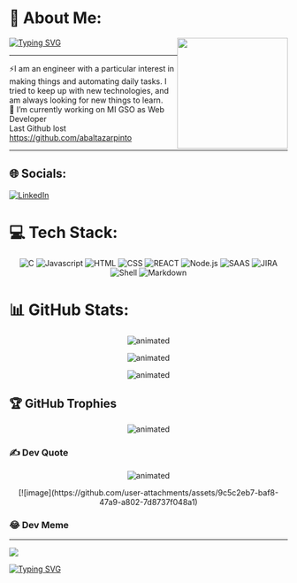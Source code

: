 # 💫 About Me:

[![Typing SVG](https://readme-typing-svg.demolab.com?font=Dancing+Script&weight=500&size=30&duration=3000&pause=1000&color=1C85F7&center=true&multiline=true&width=600&height=140&lines=I+am+Andre+Baltazar%7C;Working+at+MI-GSO+as+a+Web+Developer%7C;Learning+C+at+42+school%7C)](https://git.io/typing-svg)<img style="float: right; width:200px; height: auto" src="https://botimage1.blob.core.windows.net/images/computer gif.gif">

***
⚡I am an engineer with a particular interest in making things and automating daily tasks. I tried to keep up with new technologies, and am always looking for new things to learn. <br>
🔭 I’m currently working on MI GSO as Web Developer<br>
Last Github lost https://github.com/abaltazarpinto
***

## 🌐 Socials:
[![LinkedIn](https://img.shields.io/badge/LinkedIn-%230077B5.svg?logo=linkedin&logoColor=white)](https://linkedin.com/in/https://www.linkedin.com/in/andr%C3%A9-baltazar-pinto-13a056141/) 

# 💻 Tech Stack:
<p align="center">
  <img src="https://img.shields.io/badge/c-%2300599C.svg?style=flat&logo=c&logoColor=white" alt="C" />
  <img src="https://img.shields.io/badge/javascript-%23323330.svg?style=flat&logo=javascript&logoColor=%23F7DF1E" alt="Javascript" />
  <img src="https://img.shields.io/badge/html5-%23E34F26.svg?style=flat&logo=html5&logoColor=white" alt="HTML" />
  <img src="https://img.shields.io/badge/css3-%231572B6.svg?style=flat&logo=css3&logoColor=white" alt="CSS" />
  <img src="https://img.shields.io/badge/-ReactJs-61DAFB?logo=react&logoColor=white&style=for-the-badge" alt="REACT" />
   <img src="https://img.shields.io/badge/Node.js-43853D?style=for-the-badge&logo=node.js&logoColor=white" alt="Node.js" />
  <img src="https://img.shields.io/badge/SASS-hotpink.svg?style=flat&logo=SASS&logoColor=white" alt="SAAS" />
  <img src="https://img.shields.io/badge/jira-%230A0FFF.svg?style=flat&logo=jira&logoColor=white" alt="JIRA" />
  <img src="https://img.shields.io/badge/shell_script-%23121011.svg?style=flat&logo=gnu-bash&logoColor=white" alt="Shell" />
  <img src="https://img.shields.io/badge/markdown-%23000000.svg?style=flat&logo=markdown&logoColor=white" alt="Markdown" />
</p>

# 📊 GitHub Stats:

<p align="center">
  <img src="https://github-readme-stats.vercel.app/api?username=abaltazapinto&theme=dark&hide_border=false&include_all_commits=true&count_private=true" alt="animated" />
</p>
<p align="center">
  <img src="https://github-readme-streak-stats.herokuapp.com/?user=abaltazapinto&theme=dark&hide_border=false" alt="animated" />
</p>
<p align="center">
  <img src="https://github-readme-stats.vercel.app/api/top-langs/?username=abaltazapinto&theme=dark&hide_border=false&include_all_commits=true&count_private=true&layout=compact" alt="animated"/>
</p>

## 🏆 GitHub Trophies
<p align="center">
  <img src="https://github-profile-trophy.vercel.app/?username=abaltazapinto&theme=radical&no-frame=false&no-bg=false&margin-w=4" alt="animated" />
</p>

### ✍️ Dev Quote
<p align="center">
  <img src="https://quotes-github-readme.vercel.app/api?type=horizontal&theme=radical" alt="animated" />
</p>

<p align="center">
[![image](https://github.com/user-attachments/assets/9c5c2eb7-baf8-47a9-a802-7d8737f048a1)
</p>

### 😂 Dev Meme


---
[![](https://visitcount.itsvg.in/api?id=andrepinto77&icon=0&color=0)](https://visitcount.itsvg.in)

<!-- Proudly created with GPRM ( https://gprm.itsvg.in ) -->
[![Typing SVG](https://readme-typing-svg.demolab.com?font=Fira+Code&pause=1000&random=false&width=435&lines=vamos+aprender)](https://git.io/typing-svg)


<!--
**andrepinto77/andrepinto77** is a ✨ _special_ ✨ repository because its `README.md` (this file) appears on your GitHub profile.

Here are some ideas to get you started:

- 🔭 I’m currently working on ...
- 🌱 I’m currently learning ...
- 👯 I’m looking to collaborate on ...
- 🤔 I’m looking for help with ...
- 💬 Ask me about ...
- 📫 How to reach me: ...
- 😄 Pronouns: ...
- ⚡ Fun fact: ...
-->
